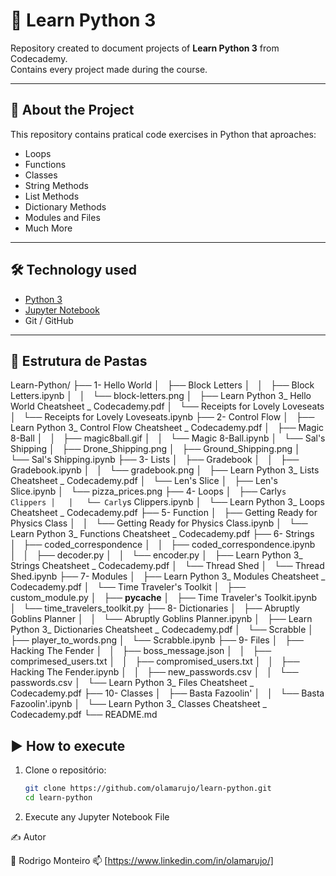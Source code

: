 # 📘 Learn Python 3

Repository created to document projects of **Learn Python 3** from Codecademy.  
Contains every project made during the course.

---

## 🚀 About the Project

This repository contains pratical code exercises in Python that aproaches:

- Loops
- Functions
- Classes
- String Methods
- List Methods
- Dictionary Methods
- Modules and Files
- Much More

---

## 🛠️ Technology used

- [Python 3](https://www.python.org/)
- [Jupyter Notebook](https://jupyter.org/)
- Git / GitHub

---

## 📂 Estrutura de Pastas
Learn-Python/
├── 1- Hello World
│   ├── Block Letters
│   │   ├── Block Letters.ipynb
│   │   └── block-letters.png
│   ├── Learn Python 3_ Hello World Cheatsheet _ Codecademy.pdf
│   └── Receipts for Lovely Loveseats
│       └── Receipts for Lovely Loveseats.ipynb
├── 2- Control Flow
│   ├── Learn Python 3_ Control Flow Cheatsheet _ Codecademy.pdf
│   ├── Magic 8-Ball
│   │   ├── magic8ball.gif
│   │   └── Magic 8-Ball.ipynb
│   └── Sal's Shipping
│       ├── Drone_Shipping.png
│       ├── Ground_Shipping.png
│       └── Sal's Shipping.ipynb
├── 3- Lists
│   ├── Gradebook
│   │   ├── Gradebook.ipynb
│   │   └── gradebook.png
│   ├── Learn Python 3_ Lists Cheatsheet _ Codecademy.pdf
│   └── Len's Slice
│       ├── Len's Slice.ipynb
│       └── pizza_prices.png
├── 4- Loops
│   ├── Carly`s Clippers
│   │   └── Carly`s Clippers.ipynb
│   └── Learn Python 3_ Loops Cheatsheet _ Codecademy.pdf
├── 5- Function
│   ├── Getting Ready for Physics Class
│   │   └── Getting Ready for Physics Class.ipynb
│   └── Learn Python 3_ Functions Cheatsheet _ Codecademy.pdf
├── 6- Strings
│   ├── coded_correspondence
│   │   ├── coded_correspondence.ipynb
│   │   ├── decoder.py
│   │   └── encoder.py
│   ├── Learn Python 3_ Strings Cheatsheet _ Codecademy.pdf
│   └── Thread Shed
│       └── Thread Shed.ipynb
├── 7- Modules
│   ├── Learn Python 3_ Modules Cheatsheet _ Codecademy.pdf
│   └── Time Traveler's Toolkit
│       ├── custom_module.py
│       ├── __pycache__
│       ├── Time Traveler's Toolkit.ipynb
│       └── time_travelers_toolkit.py
├── 8- Dictionaries
│   ├── Abruptly Goblins Planner
│   │   └── Abruptly Goblins Planner.ipynb
│   ├── Learn Python 3_ Dictionaries Cheatsheet _ Codecademy.pdf
│   └── Scrabble
│       ├── player_to_words.png
│       └── Scrabble.ipynb
├── 9- Files
│   ├── Hacking The Fender
│   │   ├── boss_message.json
│   │   ├── comprimesed_users.txt
│   │   ├── compromised_users.txt
│   │   ├── Hacking The Fender.ipynb
│   │   ├── new_passwords.csv
│   │   └── passwords.csv
│   └── Learn Python 3_ Files Cheatsheet _ Codecademy.pdf
├── 10-  Classes
│   ├── Basta Fazoolin'
│   │   └── Basta Fazoolin'.ipynb
│   └── Learn Python 3_ Classes Cheatsheet _ Codecademy.pdf
└── README.md

## ▶️ How to execute

1. Clone o repositório:
   ```bash
   git clone https://github.com/olamarujo/learn-python.git
   cd learn-python
   
2. Execute any Jupyter Notebook File

✍️ Autor

👤 Rodrigo Monteiro
📫 [https://www.linkedin.com/in/olamarujo/]
